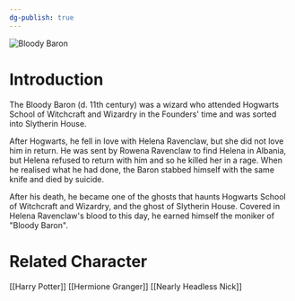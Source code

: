 ```yaml
---
dg-publish: true
---
```

![Bloody Baron](http://rxbg5ysja.bkt.gdipper.com/Bloody_Baron.png)
# Introduction
The Bloody Baron (d. 11th century) was a wizard who attended Hogwarts School of Witchcraft and Wizardry in the Founders' time and was sorted into Slytherin House.

After Hogwarts, he fell in love with Helena Ravenclaw, but she did not love him in return. He was sent by Rowena Ravenclaw to find Helena in Albania, but Helena refused to return with him and so he killed her in a rage. When he realised what he had done, the Baron stabbed himself with the same knife and died by suicide.

After his death, he became one of the ghosts that haunts Hogwarts School of Witchcraft and Wizardry, and the ghost of Slytherin House. Covered in Helena Ravenclaw's blood to this day, he earned himself the moniker of "Bloody Baron".

# Related Character
[[Harry Potter]]
[[Hermione Granger]]
[[Nearly Headless Nick]]
